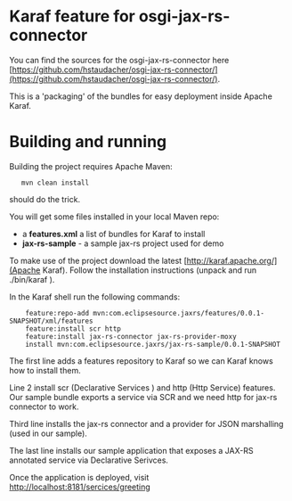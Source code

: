 Karaf feature for osgi-jax-rs-connector
======================================

You can find the sources for the osgi-jax-rs-connector here [https://github.com/hstaudacher/osgi-jax-rs-connector/](https://github.com/hstaudacher/osgi-jax-rs-connector/).

This is a 'packaging' of the bundles for easy deployment inside Apache Karaf.

Building and running
====================

Building the project requires Apache Maven:
~~~
   mvn clean install
~~~
should do the trick.

You will get some files installed in your local Maven repo:

* a **features.xml** a list of bundles for Karaf to install
* **jax-rs-sample** - a sample jax-rs project used for demo

To make use of the project download the latest [http://karaf.apache.org/](Apache Karaf).
Follow the installation instructions (unpack and run ./bin/karaf ).

In the Karaf shell run the following commands:
~~~
    feature:repo-add mvn:com.eclipsesource.jaxrs/features/0.0.1-SNAPSHOT/xml/features
    feature:install scr http
    feature:install jax-rs-connector jax-rs-provider-moxy
    install mvn:com.eclipsesource.jaxrs/jax-rs-sample/0.0.1-SNAPSHOT
~~~

The first line adds a features repository to Karaf so we can Karaf knows how to install them.

Line 2 install scr (Declarative Services ) and http (Http Service) features. Our sample bundle exports a service via
SCR and we need http for jax-rs connector to work.

Third line installs the jax-rs connector and a provider for JSON marshalling (used in our sample).

The last line installs our sample application that exposes a JAX-RS annotated service via Declarative Serivces.

Once the application is deployed, visit  [http://localhost:8181/sercices/greeting](http://localhost:8181/sercices/greeting)